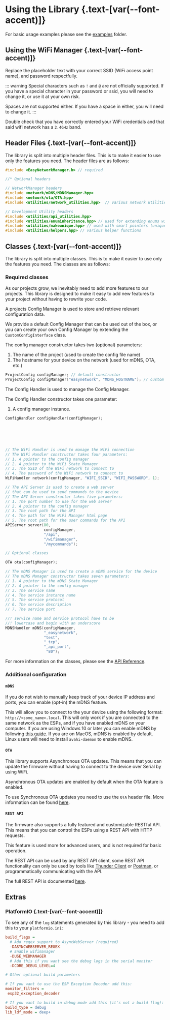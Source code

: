 <script setup>
import Alerts from '../../vue/alerts/Alerts.vue'
import ImageCard from '../../vue/images/ImageComponent.vue'
import { image_settings } from '../../static/image_settings'
import { alerts } from '../../static/alerts'
</script>

<!-- TODO: hyperink to each mentioned dedicated section -->

# Using the Library {.text-[var(--font-accent)]}

For basic usage examples please see the [examples](https://github.com/ZanzyTHEbar/EasyNetworkManager/tree/main/NetworkManager/examples) folder.

<!-- To use the provided wifi manager html page you don't need to do anything except for set a `define` before you include the library header (for `pio` users see the [Extras](#extras) section) -->

## Using the WiFi Manager {.text-[var(--font-accent)]}

<ImageCard :options="image_settings.wifi_manager"/>

Replace the placeholder text with your correct SSID (WiFi access point name), and password respectfully.

::: warning
Special characters such as `!` and `@` are not officially supported. If you have a special character in your password or ssid, you will need to change it, or use it at your own risk.

Spaces are not supported either. If you have a space in either, you will need to change it.
:::

<Alerts :options="alerts.parts_list_one">
    <template v-slot:content>
        <p>
           Make sure your wifi router has a 2.4 GHz band. While most do, this is not always the case. Setting each band (5GHz, and 2.4GHz) to different SSIDs is recommended, though not required.
        </p>
    </template>
</Alerts>

Double check that you have correctly entered your WiFi credentials and that said wifi network has a `2.4GHz` band.

## Header Files {.text-[var(--font-accent)]}

The library is split into multiple header files. This is to make it easier to use only the features you need. The header files are as follows:

```cpp
#include <EasyNetworkManager.h> // required

//* Optional headers

// NetworkManager headers
#include <network/mDNS/MDNSManager.hpp>
#include <network/ota/OTA.hpp>
#include <utilities/network_utilities.hpp>  // various network utilities

// Development Utility headers
#include <utilities/api_utilities.hpp>
#include <utilities/enuminheritance.hpp> // used for extending enums with new values
#include <utilities/makeunique.hpp> // used with smart pointers (unique_ptr) to create unique objects
#include <utilities/helpers.hpp> // various helper functions
```

## Classes {.text-[var(--font-accent)]}

The library is split into multiple classes. This is to make it easier to use only the features you need. The classes are as follows:

### Required classes

As our projects grow, we  inevitably need to add more features to our projects. This library is designed to make it easy to add new features to your project without having to rewrite your code.

A projects Config Manager is used to store and retrieve relevant configuration data.

We provide a default Config Manager that can be used out of the box, or you can create your own Config Manager by extending the `CustomConfigInterface` class.

The config manager constructor takes two (optional) parameters:

1. The name of the project (used to create the config file name)
2. The hostname for your device on the network (used for mDNS, OTA, etc.)

```cpp
ProjectConfig configManager; // default constructor
ProjectConfig configManager("easynetwork", "MDNS_HOSTNAME"); // custom constructor
```

The Config Handler is used to manage the Config Manager.

The Config Handler constructor takes one parameter:

1. A config manager instance.

```cpp
ConfigHandler configHandler(configManager);
```


```cpp





// The WiFi Handler is used to manage the WiFi connection
// The WiFi Handler constructor takes four parameters:
// 1. A pointer to the config manager
// 2. A pointer to the WiFi State Manager
// 3. The SSID of the WiFi network to connect to
// 4. The password of the WiFi network to connect to
WiFiHandler network(configManager, "WIFI_SSID", "WIFI_PASSWORD", 1);

// The API Server is used to create a web server
// that can be used to send commands to the device 
// The API Server constructor takes five parameters:
// 1. The port number to use for the web server
// 2. A pointer to the config manager
// 3. The root path for the API
// 4. The path for the WiFi Manager html page
// 5. The root path for the user commands for the API
APIServer server(80, 
                 configManager, 
                 "/api", 
                 "/wifimanager", 
                 "/mycommands");

// Optional classes

OTA ota(configManager);

// The mDNS Manager is used to create a mDNS service for the device
// The mDNS Manager constructor takes seven parameters:
// 1. A pointer to the mDNS State Manager
// 2. A pointer to the config manager
// 3. The service name
// 4. The service instance name
// 5. The service protocol
// 6. The service description
// 7. The service port

//! service name and service protocol have to be
//! lowercase and begin with an underscore
MDNSHandler mDNS(configManager, 
                 "_easynetwork", 
                 "test", 
                 "_tcp", 
                 "_api_port",
                  "80");
```

For more information on the classes, please see the [API Reference](/api_reference).

### Additional configuration

#### `mDNS`

If you do not wish to manually keep track of your device IP address and ports, you can enable (opt-in) the mDNS feature.

This will allow you to connect to the your device using the following format: `http://<some_name>.local`. This will only work if you are connected to the same network as the ESPs, and if you have enabled mDNS on your computer. If you are using Windows 10 or later you can enable mDNS by following [this guide](./mdns). If you are on MacOS, mDNS is enabled by default. Linux users will need to install `avahi-daemon` to enable mDNS.

#### `OTA`

This library supports Asynchronous OTA updates. This means that you can update the firmware without having to connect to the device over Serial by using WiFi.

Asynchronous OTA updates are enabled by default when the OTA feature is enabled.

To use Synchronous OTA updates you need to use the `OTA` header file. More information can be found [here](/library_guide/ota).

#### `REST API`

The firmware also supports a fully featured and customizable RESTful API. This means that you can control the ESPs using a REST API with HTTP requests.

This feature is used more for advanced users, and is not required for basic operation.

The REST API can be used by any REST API client, some REST API functionality can only be used by tools like [Thunder Client](https://www.thunderclient.com/) or [Postman](https://www.postman.com/), or programmatically communicating with the API.

The full REST API is documented [here](/library_guide/rest_api).

## Extras

### PlatformIO {.text-[var(--font-accent)]}

To see any of the `log` statements generated by this library - you need to add this to your `platformio.ini`:

```ini
build_flags = 
  # Add regex support to AsyncWebServer (required)
  -DASYNCWEBSERVER_REGEX
  # Enable wifimanager
  -DUSE_WEBMANAGER
  # Add this if you want see the debug logs in the serial monitor
  -DCORE_DEBUG_LEVEL=4

# Other optional build parameters

# If you want to use the ESP Exception Decoder add this:
monitor_filters = 
 esp32_exception_decoder

# If you want to build in debug mode add this (it's not a build flag):
build_type = debug
lib_ldf_mode = deep+
```
